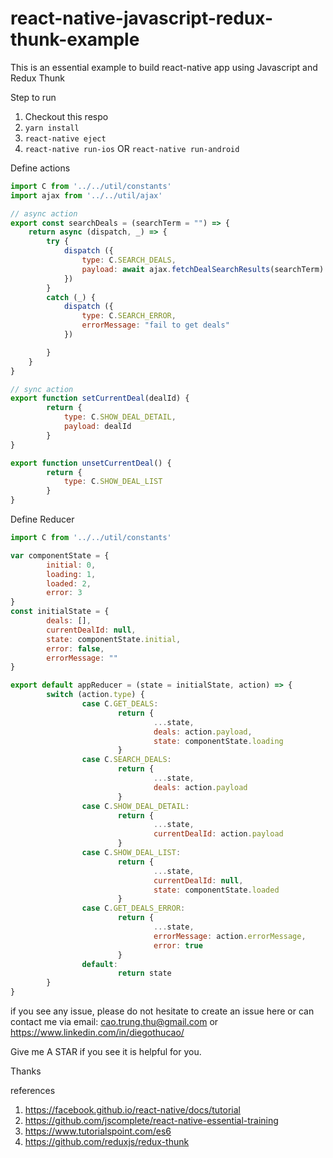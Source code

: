 # react-native-javascript-redux-thunk-example
This is an essential example to build react-native app using Javascript and Redux Thunk

Step to run
1. Checkout this respo
2. `yarn install`
3. `react-native eject`
4. `react-native run-ios` OR `react-native run-android`

Define actions 

```javascript 
import C from '../../util/constants'
import ajax from '../../util/ajax'

// async action
export const searchDeals = (searchTerm = "") => {
	return async (dispatch, _) => {
		try {
			dispatch ({
				type: C.SEARCH_DEALS,
				payload: await ajax.fetchDealSearchResults(searchTerm)
			})
		}
		catch (_) {
			dispatch ({
				type: C.SEARCH_ERROR,
				errorMessage: "fail to get deals"
			})

		}
	}
}

// sync action
export function setCurrentDeal(dealId) {
		return {
			type: C.SHOW_DEAL_DETAIL,
			payload: dealId
		}
}

export function unsetCurrentDeal() {
		return {
			type: C.SHOW_DEAL_LIST
		}
}
```

Define Reducer 

```javascript 
import C from '../../util/constants'

var componentState = {
        initial: 0,
        loading: 1,
        loaded: 2,
        error: 3
}
const initialState = {
        deals: [],
        currentDealId: null,
        state: componentState.initial,
        error: false,
        errorMessage: ""
}

export default appReducer = (state = initialState, action) => {
        switch (action.type) {
                case C.GET_DEALS:
                        return {
                                ...state,
                                deals: action.payload,
                                state: componentState.loading
                        }
                case C.SEARCH_DEALS:
                        return {
                                ...state,
                                deals: action.payload
                        }
                case C.SHOW_DEAL_DETAIL:
                        return {
                                ...state,
                                currentDealId: action.payload
                        }
                case C.SHOW_DEAL_LIST:
                        return {
                                ...state,
                                currentDealId: null,
                                state: componentState.loaded
                        }
                case C.GET_DEALS_ERROR:
                        return {
                                ...state,
                                errorMessage: action.errorMessage,
                                error: true
                        }
                default:
                        return state
        }
}
```

if you see any issue, please do not hesitate to create an issue here or can contact me via email: cao.trung.thu@gmail.com or https://www.linkedin.com/in/diegothucao/

Give me A STAR if you see it is helpful for you.

Thanks

references
1. https://facebook.github.io/react-native/docs/tutorial
2. https://github.com/jscomplete/react-native-essential-training
3. https://www.tutorialspoint.com/es6
4. https://github.com/reduxjs/redux-thunk
